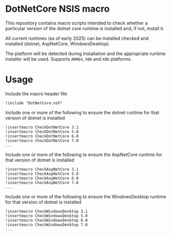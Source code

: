 # DotNetCore NSIS macro

This repository contains macro scripts intended to check whether a particular version of the dotnet
core runtime is installed and, if not, install it.

All current runtimes (as of early 2025) can be installed checked and installed (dotnet, AspNetCore, WindowsDesktop).

The platform will be detected during installation and the appropriate runtime installer will be used.
Supports `ARM64`, `X86` and `X86` platforms.

# Usage

Include the macro header file
```
!include "DotNetCore.nsh"
```

Include one or more of the following to ensure the dotnet runtime for that version of
dotnet is installed
```
!insertmacro CheckDotNetCore 3.1
!insertmacro CheckDotNetCore 5.0
!insertmacro CheckDotNetCore 6.0
!insertmacro CheckDotNetCore 7.0
...
```

Include one or more of the following to ensure the AspNetCore runtime for that version of
dotnet is installed
```
!insertmacro CheckAspNetCore 3.1
!insertmacro CheckAspNetCore 5.0
!insertmacro CheckAspNetCore 6.0
!insertmacro CheckAspNetCore 7.0
...
```

Include one or more of the following to ensure the WindowsDesktop runtime for that version of
dotnet is installed
```
!insertmacro CheckWindowsDesktop 3.1
!insertmacro CheckWindowsDesktop 5.0
!insertmacro CheckWindowsDesktop 6.0
!insertmacro CheckWindowsDesktop 7.0
...
```